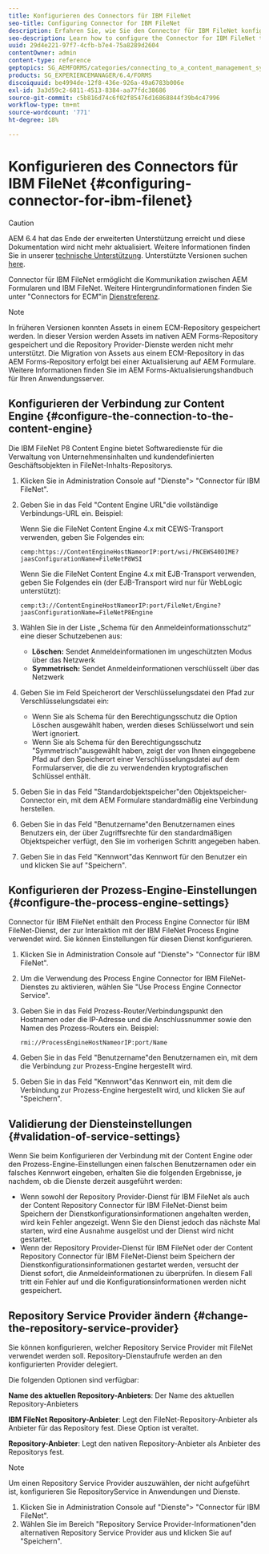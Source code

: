 ```yaml
---
title: Konfigurieren des Connectors für IBM FileNet
seo-title: Configuring Connector for IBM FileNet
description: Erfahren Sie, wie Sie den Connector für IBM FileNet konfigurieren, um die Kommunikation zwischen AEM Formularen und IBM FileNet zu aktivieren.
seo-description: Learn how to configure the Connector for IBM FileNet to enable communication between AEM forms and IBM FileNet.
uuid: 29d4e221-97f7-4cfb-b7e4-75a8289d2604
contentOwner: admin
content-type: reference
geptopics: SG_AEMFORMS/categories/connecting_to_a_content_management_system
products: SG_EXPERIENCEMANAGER/6.4/FORMS
discoiquuid: be4994de-12f8-436e-926a-49a6783b006e
exl-id: 3a3d59c2-6811-4513-8384-aa77fdc38686
source-git-commit: c5b816d74c6f02f85476d16868844f39b4c47996
workflow-type: tm+mt
source-wordcount: '771'
ht-degree: 18%

---
```


# Konfigurieren des Connectors für IBM FileNet {#configuring-connector-for-ibm-filenet}

>[!CAUTION]
>
>AEM 6.4 hat das Ende der erweiterten Unterstützung erreicht und diese Dokumentation wird nicht mehr aktualisiert. Weitere Informationen finden Sie in unserer [technische Unterstützung](https://helpx.adobe.com/de/support/programs/eol-matrix.html). Unterstützte Versionen suchen [here](https://experienceleague.adobe.com/docs/?lang=de).

Connector für IBM FileNet ermöglicht die Kommunikation zwischen AEM Formularen und IBM FileNet. Weitere Hintergrundinformationen finden Sie unter &quot;Connectors for ECM&quot;in [Dienstreferenz](https://www.adobe.com/go/learn_aemforms_services_63).

>[!NOTE]
>
>In früheren Versionen konnten Assets in einem ECM-Repository gespeichert werden. In dieser Version werden Assets im nativen AEM Forms-Repository gespeichert und die Repository Provider-Dienste werden nicht mehr unterstützt. Die Migration von Assets aus einem ECM-Repository in das AEM Forms-Repository erfolgt bei einer Aktualisierung auf AEM Formulare. Weitere Informationen finden Sie im AEM Forms-Aktualisierungshandbuch für Ihren Anwendungsserver.

## Konfigurieren der Verbindung zur Content Engine {#configure-the-connection-to-the-content-engine}

Die IBM FileNet P8 Content Engine bietet Softwaredienste für die Verwaltung von Unternehmensinhalten und kundendefinierten Geschäftsobjekten in FileNet-Inhalts-Repositorys.

1. Klicken Sie in Administration Console auf &quot;Dienste&quot;> &quot;Connector für IBM FileNet&quot;.
1. Geben Sie in das Feld &quot;Content Engine URL&quot;die vollständige Verbindungs-URL ein. Beispiel:

   Wenn Sie die FileNet Content Engine 4.x mit CEWS-Transport verwenden, geben Sie Folgendes ein:

   `cemp:https://ContentEngineHostNameorIP:port/wsi/FNCEWS40DIME?jaasConfigurationName=FileNetP8WSI`

   Wenn Sie die FileNet Content Engine 4.x mit EJB-Transport verwenden, geben Sie Folgendes ein (der EJB-Transport wird nur für WebLogic unterstützt):

   `cemp:t3://ContentEngineHostNameorIP:port/FileNet/Engine?jaasConfigurationName=FileNetP8Engine`

1. Wählen Sie in der Liste „Schema für den Anmeldeinformationsschutz“ eine dieser Schutzebenen aus:

   * **Löschen:** Sendet Anmeldeinformationen im ungeschützten Modus über das Netzwerk
   * **Symmetrisch:** Sendet Anmeldeinformationen verschlüsselt über das Netzwerk

1. Geben Sie im Feld Speicherort der Verschlüsselungsdatei den Pfad zur Verschlüsselungsdatei ein:

   * Wenn Sie als Schema für den Berechtigungsschutz die Option Löschen ausgewählt haben, werden dieses Schlüsselwort und sein Wert ignoriert.
   * Wenn Sie als Schema für den Berechtigungsschutz &quot;Symmetrisch&quot;ausgewählt haben, zeigt der von Ihnen eingegebene Pfad auf den Speicherort einer Verschlüsselungsdatei auf dem Formularserver, die die zu verwendenden kryptografischen Schlüssel enthält.

1. Geben Sie in das Feld &quot;Standardobjektspeicher&quot;den Objektspeicher-Connector ein, mit dem AEM Formulare standardmäßig eine Verbindung herstellen.
1. Geben Sie in das Feld &quot;Benutzername&quot;den Benutzernamen eines Benutzers ein, der über Zugriffsrechte für den standardmäßigen Objektspeicher verfügt, den Sie im vorherigen Schritt angegeben haben.
1. Geben Sie in das Feld &quot;Kennwort&quot;das Kennwort für den Benutzer ein und klicken Sie auf &quot;Speichern&quot;.

## Konfigurieren der Prozess-Engine-Einstellungen {#configure-the-process-engine-settings}

Connector für IBM FileNet enthält den Process Engine Connector für IBM FileNet-Dienst, der zur Interaktion mit der IBM FileNet Process Engine verwendet wird. Sie können Einstellungen für diesen Dienst konfigurieren.

1. Klicken Sie in Administration Console auf &quot;Dienste&quot;> &quot;Connector für IBM FileNet&quot;.
1. Um die Verwendung des Process Engine Connector for IBM FileNet-Dienstes zu aktivieren, wählen Sie &quot;Use Process Engine Connector Service&quot;.
1. Geben Sie in das Feld Prozess-Router/Verbindungspunkt den Hostnamen oder die IP-Adresse und die Anschlussnummer sowie den Namen des Prozess-Routers ein. Beispiel:

   `rmi://ProcessEngineHostNameorIP:port/Name`

1. Geben Sie in das Feld &quot;Benutzername&quot;den Benutzernamen ein, mit dem die Verbindung zur Prozess-Engine hergestellt wird.
1. Geben Sie in das Feld &quot;Kennwort&quot;das Kennwort ein, mit dem die Verbindung zur Prozess-Engine hergestellt wird, und klicken Sie auf &quot;Speichern&quot;.

## Validierung der Diensteinstellungen {#validation-of-service-settings}

Wenn Sie beim Konfigurieren der Verbindung mit der Content Engine oder den Prozess-Engine-Einstellungen einen falschen Benutzernamen oder ein falsches Kennwort eingeben, erhalten Sie die folgenden Ergebnisse, je nachdem, ob die Dienste derzeit ausgeführt werden:

* Wenn sowohl der Repository Provider-Dienst für IBM FileNet als auch der Content Repository Connector für IBM FileNet-Dienst beim Speichern der Dienstkonfigurationsinformationen angehalten werden, wird kein Fehler angezeigt. Wenn Sie den Dienst jedoch das nächste Mal starten, wird eine Ausnahme ausgelöst und der Dienst wird nicht gestartet.
* Wenn der Repository Provider-Dienst für IBM FileNet oder der Content Repository Connector für IBM FileNet-Dienst beim Speichern der Dienstkonfigurationsinformationen gestartet werden, versucht der Dienst sofort, die Anmeldeinformationen zu überprüfen. In diesem Fall tritt ein Fehler auf und die Konfigurationsinformationen werden nicht gespeichert.

## Repository Service Provider ändern {#change-the-repository-service-provider}

Sie können konfigurieren, welcher Repository Service Provider mit FileNet verwendet werden soll. Repository-Dienstaufrufe werden an den konfigurierten Provider delegiert.

Die folgenden Optionen sind verfügbar:

**Name des aktuellen Repository-Anbieters**: Der Name des aktuellen Repository-Anbieters

**IBM FileNet Repository-Anbieter**: Legt den FileNet-Repository-Anbieter als Anbieter für das Repository fest. Diese Option ist veraltet.

**Repository-Anbieter**: Legt den nativen Repository-Anbieter als Anbieter des Repositorys fest.

>[!NOTE]
>
>Um einen Repository Service Provider auszuwählen, der nicht aufgeführt ist, konfigurieren Sie RepositoryService in Anwendungen und Dienste. <!-- Fix broken link(See Managing Services) -->

1. Klicken Sie in Administration Console auf &quot;Dienste&quot;> &quot;Connector für IBM FileNet&quot;.
1. Wählen Sie im Bereich &quot;Repository Service Provider-Informationen&quot;den alternativen Repository Service Provider aus und klicken Sie auf &quot;Speichern&quot;.

